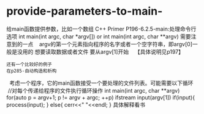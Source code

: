 # provide-parameters-to-main-
给main函数提供参数，比如一个数组
C++ Primer P196-6.2.5-main:处理命令行选项
    int main(int argc, char *argv[])
    or
    int main(int argc, char **argv)
    需要注意到的一点
    argv的第一个元素指向程序的名字或者一个空字符串，即argv[0]一般是没用的
    想要读取数据或者文件
    要从argv[1]开始
    【具体说明见p197】
    
    还有一个比较好的例子
    在p285-自动构造和析构
    考虑一个程序，它的main函数接受一个要处理的文件列表。可能需要以下循环
    //对每个传递给程序的文件执行循环操作
        int main(int argc, char **argv)
        for(auto p = argv+1; p != argv + argc; ++p)
            ifstream input(argv[1])
                if(input){
                    process(input);
                }
                else{
                    cerr<<" "<<endl;
                }
    具体解释看书
